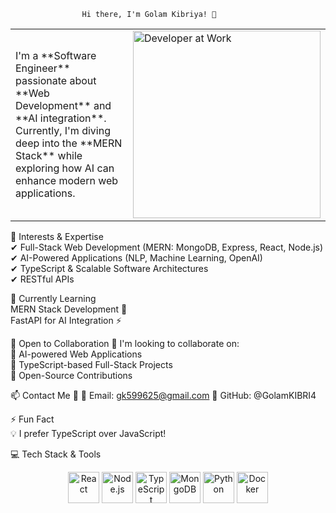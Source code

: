                     Hi there, I'm Golam Kibriya! 👋
<table>
  <tr>
    <td>
      <p>
        I'm a **Software Engineer** passionate about **Web Development** and **AI integration**. 
        Currently, I'm diving deep into the **MERN Stack** while exploring how AI can enhance modern web applications.
      </p>
    </td>
    <td>
      <img src="https://media.giphy.com/media/qgQUggAC3Pfv687qPC/giphy.gif" width="300" alt="Developer at Work">
    </td>
  </tr>
</table>

👀 Interests & Expertise
<br>
✔ Full-Stack Web Development (MERN: MongoDB, Express, React, Node.js)
<br>
✔ AI-Powered Applications (NLP, Machine Learning, OpenAI)
<br>
✔ TypeScript & Scalable Software Architectures
<br>
✔ RESTful APIs 


🌱 Currently Learning
<br>
MERN Stack Development 🚀
<br>
FastAPI for AI Integration ⚡


💞️ Open to Collaboration 🤝
I'm looking to collaborate on:
<br>
🔹 AI-powered Web Applications
<br>
🔹 TypeScript-based Full-Stack Projects
<br>
🔹 Open-Source Contributions

📫 Contact Me 📩
📧 Email: gk599625@gmail.com
📍 GitHub: @GolamKIBRI4

⚡ Fun Fact
<br>
💡 I prefer TypeScript over JavaScript!

💻 Tech Stack & Tools
<p align="center"> <img src="https://cdn.jsdelivr.net/gh/devicons/devicon/icons/react/react-original-wordmark.svg" alt="React" width="50"/> <img src="https://cdn.jsdelivr.net/gh/devicons/devicon/icons/nodejs/nodejs-original.svg" alt="Node.js" width="50"/> <img src="https://cdn.jsdelivr.net/gh/devicons/devicon/icons/typescript/typescript-original.svg" alt="TypeScript" width="50"/> <img src="https://cdn.jsdelivr.net/gh/devicons/devicon/icons/mongodb/mongodb-original-wordmark.svg" alt="MongoDB" width="50"/> <img src="https://cdn.jsdelivr.net/gh/devicons/devicon/icons/python/python-original.svg" alt="Python" width="50"/> <img src="https://cdn.jsdelivr.net/gh/devicons/devicon/icons/docker/docker-original.svg" alt="Docker" width="50"/> </p>


<!---
GolamKIBRI4/GolamKIBRI4 is a ✨ special ✨ repository because its `README.md` (this file) appears on your GitHub profile.
You can click the Preview link to take a look at your changes.
--->
